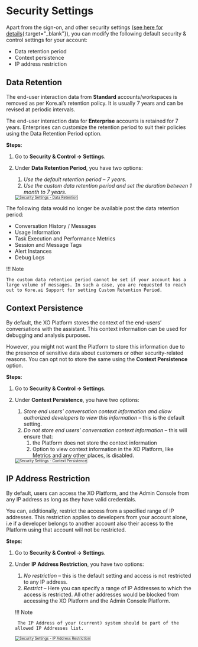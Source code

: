 # Security Settings

Apart from the sign-on, and other security settings ([see here for details](../security-module-overview/){:target="_blank"}), you can modify the following default security & control settings for your account:

* Data retention period
* Context persistence
* IP address restriction


## Data Retention

The end-user interaction data from **Standard** accounts/workspaces is removed as per Kore.ai’s retention policy. It is usually 7 years and can be revised at periodic intervals.

The end-user interaction data for **Enterprise** accounts is retained for 7 years. Enterprises can customize the retention period to suit their policies using the Data Retention Period option.

**Steps**:

1. Go to **Security & Control -> Settings**.
2. Under **Data Retention Period**, you have two options:
    1. _Use the default retention period – 7 years._
    2. _Use the custom data retention period and set the duration between 1 month to 7 years._

    <img src="../images/bac-security-settings-img1.png" alt="Security Settings - Data Retention" title="Security Settings - Data Retention" style="border: 1px solid gray;zoom:70%;"/>


The following data would no longer be available post the data retention period:

* Conversation History / Messages
* Usage Information
* Task Execution and Performance Metrics
* Session and Message Tags
* Alert Instances
* Debug Logs

!!! Note

    The custom data retention period cannot be set if your account has a large volume of messages. In such a case, you are requested to reach out to Kore.ai Support for setting Custom Retention Period.


## Context Persistence

By default, the XO Platform stores the context of the end-users’ conversations with the assistant. This context information can be used for debugging and analysis purposes.

However, you might not want the Platform to store this information due to the presence of sensitive data about customers or other security-related reasons. You can opt not to store the same using the **Context Persistence** option.

**Steps**:

1. Go to **Security & Control -> Settings**.
2. Under **Context Persistence**, you have two options:
    1. _Store end users’ conversation context information and allow authorized developers to view this information_ – this is the default setting.
    2. _Do not store end users’ conversation context information_ – this will ensure that:
        1. the Platform does not store the context information
        2. Option to view context information in the XO Platform, like Metrics and any other places, is disabled.

    <img src="../images/bac-security-settings-img1.png" alt="Security Settings - Context Persistence" title="Security Settings - Context Persistence" style="border: 1px solid gray;zoom:70%;"/>


## IP Address Restriction

By default, users can access the XO Platform, and the Admin Console from any IP address as long as they have valid credentials.

You can, additionally, restrict the access from a specified range of IP addresses. This restriction applies to developers from your account alone, i.e if a developer belongs to another account also their access to the Platform using that account will not be restricted.

**Steps**:

1. Go to **Security & Control -> Settings**.
2. Under **IP Address Restriction**, you have two options:
    1. _No restriction_ – this is the default setting and access is not restricted to any IP address.
    2. _Restrict_ – Here you can specify a range of IP Addresses to which the access is restricted. All other addresses would be blocked from accessing the XO Platform and the Admin Console Platform.

    !!! Note

        The IP Address of your (current) system should be part of the allowed IP Addresses list.


    <img src="../images/bac-security-settings-img3.png" alt="Security Settings - IP Address Restriction" title="Security Settings - IP Address Restriction" style="border: 1px solid gray;zoom:70%;"/>